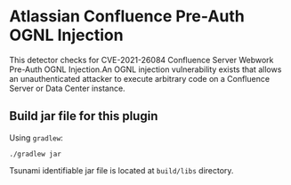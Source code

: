 # Atlassian Confluence Pre-Auth OGNL Injection

This detector checks for CVE-2021-26084 Confluence Server Webwork Pre-Auth OGNL
Injection.An OGNL injection vulnerability exists that allows an unauthenticated
attacker to execute arbitrary code on a Confluence Server or Data Center
instance.

## Build jar file for this plugin

Using `gradlew`:

```shell
./gradlew jar
```

Tsunami identifiable jar file is located at `build/libs` directory.
